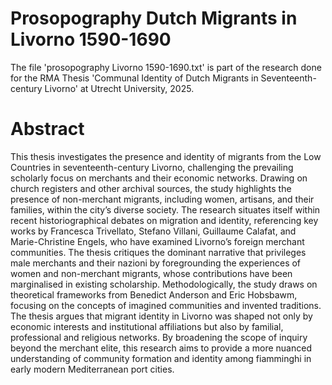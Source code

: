 # Prosopography Dutch Migrants in Livorno 1590-1690

The file 'prosopography Livorno 1590-1690.txt' is part of the research done for the RMA Thesis 'Communal Identity of Dutch Migrants
in Seventeenth-century Livorno' at Utrecht University, 2025.

# Abstract

This thesis investigates the presence and identity of migrants from the Low Countries in
seventeenth-century Livorno, challenging the prevailing scholarly focus on merchants and
their economic networks. Drawing on church registers and other archival sources, the study
highlights the presence of non-merchant migrants, including women, artisans, and their
families, within the city’s diverse society.
The research situates itself within recent historiographical debates on migration and
identity, referencing key works by Francesca Trivellato, Stefano Villani, Guillaume Calafat,
and Marie-Christine Engels, who have examined Livorno’s foreign merchant communities.
The thesis critiques the dominant narrative that privileges male merchants and their nazioni
by foregrounding the experiences of women and non-merchant migrants, whose
contributions have been marginalised in existing scholarship.
Methodologically, the study draws on theoretical frameworks from Benedict
Anderson and Eric Hobsbawm, focusing on the concepts of imagined communities and
invented traditions. The thesis argues that migrant identity in Livorno was shaped not only
by economic interests and institutional affiliations but also by familial, professional and
religious networks. By broadening the scope of inquiry beyond the merchant elite, this
research aims to provide a more nuanced understanding of community formation and
identity among fiamminghi in early modern Mediterranean port cities.
